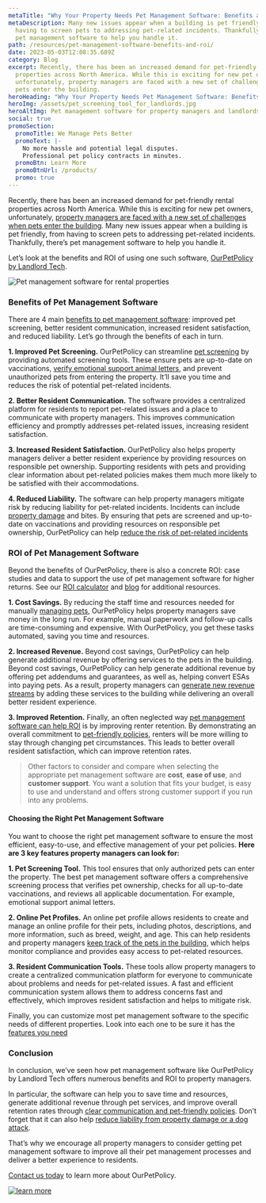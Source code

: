 ```yaml
---
metaTitle: "Why Your Property Needs Pet Management Software: Benefits and ROI"
metaDescription: Many new issues appear when a building is pet friendly, from
  having to screen pets to addressing pet-related incidents. Thankfully, there’s
  pet management software to help you handle it.
path: /resources/pet-management-software-benefits-and-roi/
date: 2023-05-03T12:08:35.689Z
category: Blog
excerpt: Recently, there has been an increased demand for pet-friendly rental
  properties across North America. While this is exciting for new pet owners,
  unfortunately, property managers are faced with a new set of challenges when
  pets enter the building.
heroHeading: "Why Your Property Needs Pet Management Software: Benefits and ROI"
heroImg: /assets/pet_screening_tool_for_landlords.jpg
heroAltImg: Pet management software for property managers and landlords
social: true
promoSection:
  promoTitle: We Manage Pets Better
  promoText: |-
    No more hassle and potential legal disputes. 
    Professional pet policy contracts in minutes.
  promoBtn: Learn More
  promoBtnUrl: /products/
  promo: true
---
```

Recently, there has been an increased demand for pet-friendly rental properties across North America. While this is exciting for new pet owners, unfortunately, [property managers are faced with a new set of challenges when pets enter the building](https://landlordtech.com/resources/the-landlords-guide-to-tenants-with-pets). Many new issues appear when a building is pet friendly, from having to screen pets to addressing pet-related incidents. Thankfully, there’s pet management software to help you handle it.

Let’s look at the benefits and ROI of using one such software, [OurPetPolicy by Landlord Tech](https://landlordtech.com/products).

![Pet management software for rental properties](/assets/pet_management_software_for_properties.png)

### Benefits of Pet Management Software

There are 4 main [benefits to pet management software](https://landlordtech.com/resources/pet-management-platforms-are-worth-the-investment-here-is-why): improved pet screening, better resident communication, increased resident satisfaction, and reduced liability. Let’s go through the benefits of each in turn.

**1. Improved Pet Screening.** OurPetPolicy can streamline [pet screening](https://landlordtech.com/resources/best-practices-to-properly-screen-pets-for-apartments) by providing automated screening tools. These ensure pets are up-to-date on vaccinations, [verify emotional support animal letters](https://landlordtech.com/resources/the-opportunity-cost-of-not-verifying-tenant-esa-etters), and prevent unauthorized pets from entering the property. It’ll save you time and reduces the risk of potential pet-related incidents.

**2. Better Resident Communication.** The software provides a centralized platform for residents to report pet-related issues and a place to communicate with property managers. This improves communication efficiency and promptly addresses pet-related issues, increasing resident satisfaction.

**3. Increased Resident Satisfaction.** OurPetPolicy also helps property managers deliver a better resident experience by providing resources on responsible pet ownership. Supporting residents with pets and providing clear information about pet-related policies makes them much more likely to be satisfied with their accommodations.

**4. Reduced Liability.** The software can help property managers mitigate risk by reducing liability for pet-related incidents. Incidents can include [property damage](https://landlordtech.com/resources/pets-that-cause-the-most-property-damage) and bites. By ensuring that pets are screened and up-to-date on vaccinations and providing resources on responsible pet ownership, OurPetPolicy can help [reduce the risk of pet-related incidents](https://landlordtech.com/resources/protecting-your-rental-property-from-pet-damage)

### ROI of Pet Management Software

Beyond the benefits of OurPetPolicy, there is also a concrete ROI: case studies and data to support the use of pet management software for higher returns. See our [ROI calculator](https://landlordtech.com/calculator-no-pets-allowed/) and [blog](https://landlordtech.com/resources/) for additional resources.

**1. Cost Savings.** By reducing the staff time and resources needed for manually [managing pets](https://landlordtech.com/resources/five-tips-for-managing-pets-on-your-rental-properties), OurPetPolicy helps property managers save money in the long run. For example, manual paperwork and follow-up calls are time-consuming and expensive. With OurPetPolicy, you get these tasks automated, saving you time and resources.

**2. Increased Revenue.** Beyond cost savings, OurPetPolicy can help generate additional revenue by offering services to the pets in the building. Beyond cost savings, OurPetPolicy can help generate additional revenue by offering pet addendums and guarantees, as well as, helping convert ESAs into paying pets. As a result, property managers can [generate new revenue streams](https://landlordtech.com/resources/how-to-increase-your-rental-income-in-2023) by adding these services to the building while delivering an overall better resident experience.

**3. Improved Retention.** Finally, an often neglected way [pet management software can help ROI](https://landlordtech.com/resources/pet-management-platforms-are-worth-the-investment-here-is-why) is by improving renter retention. By demonstrating an overall commitment to [pet-friendly policies](https://landlordtech.com/resources/landlord-Q&A-should-you-move-to-a-pet-friendly-policy), renters will be more willing to stay through changing pet circumstances. This leads to better overall resident satisfaction, which can improve retention rates.

> Other factors to consider and compare when selecting the appropriate pet management software are **cost**, **ease of use**, and **customer support**. You want a solution that fits your budget, is easy to use and understand and offers strong customer support if you run into any problems.

#### Choosing the Right Pet Management Software

You want to choose the right pet management software to ensure the most efficient, easy-to-use, and effective management of your pet policies. **Here are 3 key features property managers can look for:**

**1. Pet Screening Tool.** This tool ensures that only authorized pets can enter the property. The best pet management software offers a comprehensive screening process that verifies pet ownership, checks for all up-to-date vaccinations, and reviews all applicable documentation. For example, emotional support animal letters.

**2. Online Pet Profiles.** An online pet profile allows residents to create and manage an online profile for their pets, including photos, descriptions, and more information, such as breed, weight, and age. This can help residents and property managers [keep track of the pets in the building](https://landlordtech.com/resources/new-pet-mapping-tool-feature-added-to-pet-management-platform-ourpetpolicy), which helps monitor compliance and provides easy access to pet-related resources.

**3. Resident Communication Tools.** These tools allow property managers to create a centralized communication platform for everyone to communicate about problems and needs for pet-related issues. A fast and efficient communication system allows them to address concerns fast and effectively, which improves resident satisfaction and helps to mitigate risk.

Finally, you can customize most pet management software to the specific needs of different properties. Look into each one to be sure it has the [features you need](https://landlordtech.com/resources/top-pet-management-software-features-for-properties)

### Conclusion

In conclusion, we’ve seen how pet management software like OurPetPolicy by Landlord Tech offers numerous benefits and ROI to property managers. 

In particular, the software can help you to save time and resources, generate additional revenue through pet services, and improve overall retention rates through [clear communication and pet-friendly policies](https://landlordtech.com/resources/how-to-implement-a-pet-friendly-policy-at-your-rental-property). Don’t forget that it can also help [reduce liability from property damage or a dog attack](https://landlordtech.com/resources/pet-management-platforms-are-worth-the-investment-here-is-why). 

That’s why we encourage all property managers to consider getting pet management software to improve all their pet management processes and deliver a better experience to residents. 

[Contact us today](https://landlordtech.com/contact/) to learn more about OurPetPolicy. 

[![learn more](/assets/pet_management_tools_for_property_managers.png "learn more")](/products)
